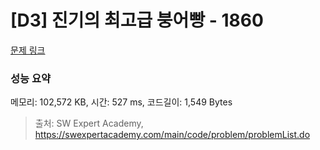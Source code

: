 # [D3] 진기의 최고급 붕어빵 - 1860 

[문제 링크](https://swexpertacademy.com/main/code/problem/problemDetail.do?contestProbId=AV5LsaaqDzYDFAXc) 

### 성능 요약

메모리: 102,572 KB, 시간: 527 ms, 코드길이: 1,549 Bytes



> 출처: SW Expert Academy, https://swexpertacademy.com/main/code/problem/problemList.do